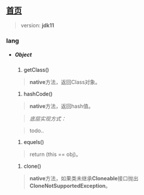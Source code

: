 ## [首页](https://kingkh1995.github.io/blog/)

> version: **jdk11**

### lang
* ##### Object
  1. getClass()
    > **native**方法，返回Class对象。
  1. hashCode()
    > **native**方法，返回hash值。
    
    > _底层实现方式：_
    
    > todo..
  1. equels()
    > return (this == obj)。
  1. clone()
    > **native**方法，如果类未继承**Cloneable**接口抛出**CloneNotSupportedException**。
    
